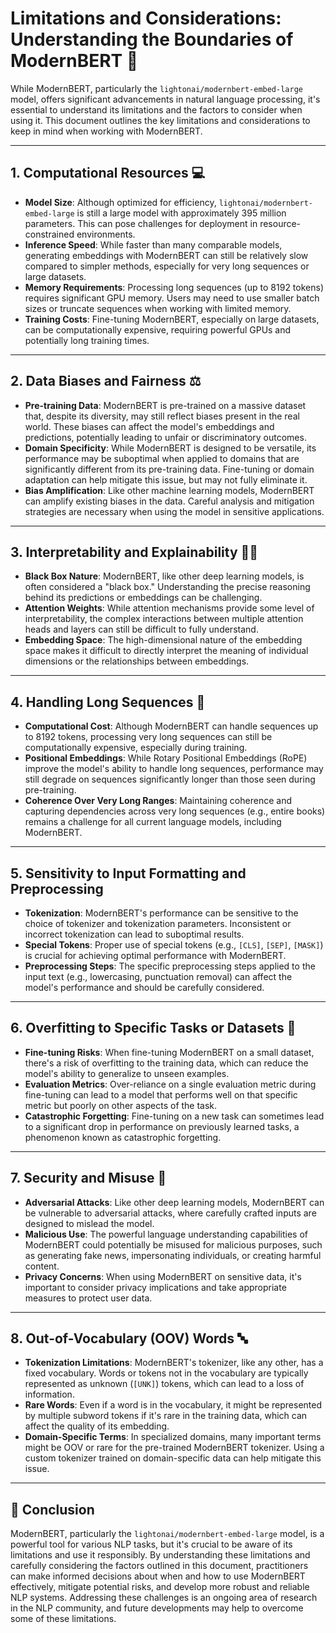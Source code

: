 # Limitations and Considerations: Understanding the Boundaries of ModernBERT 🚧

While ModernBERT, particularly the `lightonai/modernbert-embed-large` model, offers significant advancements in natural language processing, it's essential to understand its limitations and the factors to consider when using it. This document outlines the key limitations and considerations to keep in mind when working with ModernBERT.

---

## 1. Computational Resources 💻

-   **Model Size**: Although optimized for efficiency, `lightonai/modernbert-embed-large` is still a large model with approximately 395 million parameters. This can pose challenges for deployment in resource-constrained environments.
-   **Inference Speed**: While faster than many comparable models, generating embeddings with ModernBERT can still be relatively slow compared to simpler methods, especially for very long sequences or large datasets.
-   **Memory Requirements**: Processing long sequences (up to 8192 tokens) requires significant GPU memory. Users may need to use smaller batch sizes or truncate sequences when working with limited memory.
-   **Training Costs**: Fine-tuning ModernBERT, especially on large datasets, can be computationally expensive, requiring powerful GPUs and potentially long training times.

---

## 2. Data Biases and Fairness ⚖️

-   **Pre-training Data**: ModernBERT is pre-trained on a massive dataset that, despite its diversity, may still reflect biases present in the real world. These biases can affect the model's embeddings and predictions, potentially leading to unfair or discriminatory outcomes.
-   **Domain Specificity**: While ModernBERT is designed to be versatile, its performance may be suboptimal when applied to domains that are significantly different from its pre-training data. Fine-tuning or domain adaptation can help mitigate this issue, but may not fully eliminate it.
-   **Bias Amplification**: Like other machine learning models, ModernBERT can amplify existing biases in the data. Careful analysis and mitigation strategies are necessary when using the model in sensitive applications.

---

## 3. Interpretability and Explainability 🕵️‍♀️

-   **Black Box Nature**: ModernBERT, like other deep learning models, is often considered a "black box." Understanding the precise reasoning behind its predictions or embeddings can be challenging.
-   **Attention Weights**: While attention mechanisms provide some level of interpretability, the complex interactions between multiple attention heads and layers can still be difficult to fully understand.
-   **Embedding Space**: The high-dimensional nature of the embedding space makes it difficult to directly interpret the meaning of individual dimensions or the relationships between embeddings.

---

## 4. Handling Long Sequences 📏

-   **Computational Cost**: Although ModernBERT can handle sequences up to 8192 tokens, processing very long sequences can still be computationally expensive, especially during training.
-   **Positional Embeddings**: While Rotary Positional Embeddings (RoPE) improve the model's ability to handle long sequences, performance may still degrade on sequences significantly longer than those seen during pre-training.
-   **Coherence Over Very Long Ranges**: Maintaining coherence and capturing dependencies across very long sequences (e.g., entire books) remains a challenge for all current language models, including ModernBERT.

---

## 5. Sensitivity to Input Formatting and Preprocessing

-   **Tokenization**: ModernBERT's performance can be sensitive to the choice of tokenizer and tokenization parameters. Inconsistent or incorrect tokenization can lead to suboptimal results.
-   **Special Tokens**: Proper use of special tokens (e.g., `[CLS]`, `[SEP]`, `[MASK]`) is crucial for achieving optimal performance with ModernBERT.
-   **Preprocessing Steps**: The specific preprocessing steps applied to the input text (e.g., lowercasing, punctuation removal) can affect the model's performance and should be carefully considered.

---

## 6. Overfitting to Specific Tasks or Datasets 🎯

-   **Fine-tuning Risks**: When fine-tuning ModernBERT on a small dataset, there's a risk of overfitting to the training data, which can reduce the model's ability to generalize to unseen examples.
-   **Evaluation Metrics**: Over-reliance on a single evaluation metric during fine-tuning can lead to a model that performs well on that specific metric but poorly on other aspects of the task.
-   **Catastrophic Forgetting**: Fine-tuning on a new task can sometimes lead to a significant drop in performance on previously learned tasks, a phenomenon known as catastrophic forgetting.

---

## 7. Security and Misuse 🔐

-   **Adversarial Attacks**: Like other deep learning models, ModernBERT can be vulnerable to adversarial attacks, where carefully crafted inputs are designed to mislead the model.
-   **Malicious Use**: The powerful language understanding capabilities of ModernBERT could potentially be misused for malicious purposes, such as generating fake news, impersonating individuals, or creating harmful content.
-   **Privacy Concerns**: When using ModernBERT on sensitive data, it's important to consider privacy implications and take appropriate measures to protect user data.

---

## 8. Out-of-Vocabulary (OOV) Words 🔤

-   **Tokenization Limitations**: ModernBERT's tokenizer, like any other, has a fixed vocabulary. Words or tokens not in the vocabulary are typically represented as unknown (`[UNK]`) tokens, which can lead to a loss of information.
-   **Rare Words**: Even if a word is in the vocabulary, it might be represented by multiple subword tokens if it's rare in the training data, which can affect the quality of its embedding.
-   **Domain-Specific Terms**: In specialized domains, many important terms might be OOV or rare for the pre-trained ModernBERT tokenizer. Using a custom tokenizer trained on domain-specific data can help mitigate this issue.

---

## 🏁 Conclusion

ModernBERT, particularly the `lightonai/modernbert-embed-large` model, is a powerful tool for various NLP tasks, but it's crucial to be aware of its limitations and use it responsibly. By understanding these limitations and carefully considering the factors outlined in this document, practitioners can make informed decisions about when and how to use ModernBERT effectively, mitigate potential risks, and develop more robust and reliable NLP systems. Addressing these challenges is an ongoing area of research in the NLP community, and future developments may help to overcome some of these limitations.